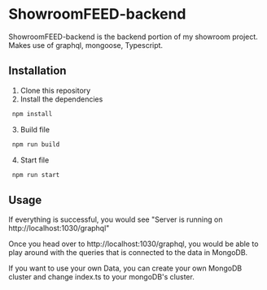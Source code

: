 # ShowroomFEED-backend
ShowroomFEED-backend is the backend portion of my showroom project. Makes use of graphql, mongoose, Typescript.

## Installation
1. Clone this repository
2. Install the dependencies
 ```bash
  npm install
  ```
3. Build file
 ```bash
  npm run build
  ```
4. Start file
 ```bash
  npm run start
  ```

## Usage
If everything is successful, you would see "Server is running on http://localhost:1030/graphql"

Once you head over to http://localhost:1030/graphql, you would be able to play around with the queries that is connected to the data in MongoDB.

If you want to use your own Data, you can create your own MongoDB cluster and change index.ts to your mongoDB's cluster.
